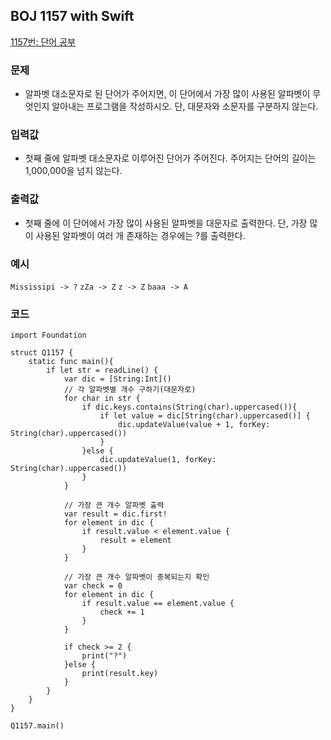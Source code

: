 
## BOJ 1157 with Swift

[1157번: 단어 공부](https://www.acmicpc.net/problem/1157)

### 문제
 - 알파벳 대소문자로 된 단어가 주어지면, 이 단어에서 가장 많이 사용된 알파벳이 무엇인지 알아내는 프로그램을 작성하시오. 단, 대문자와 소문자를 구분하지 않는다.

### 입력값
 - 첫째 줄에 알파벳 대소문자로 이루어진 단어가 주어진다. 주어지는 단어의 길이는 1,000,000을 넘지 않는다.

### 출력값
 - 첫째 줄에 이 단어에서 가장 많이 사용된 알파벳을 대문자로 출력한다. 단, 가장 많이 사용된 알파벳이 여러 개 존재하는 경우에는 ?를 출력한다.

### 예시
`Mississipi -> ?`
`zZa -> Z`
`z -> Z`
`baaa -> A`

### 코드
```
import Foundation

struct Q1157 {
    static func main(){
        if let str = readLine() {
            var dic = [String:Int]()
            // 각 알파벳별 개수 구하기(대문자로)
            for char in str {
                if dic.keys.contains(String(char).uppercased()){
                    if let value = dic[String(char).uppercased()] {
                        dic.updateValue(value + 1, forKey: String(char).uppercased())
                    }
                }else {
                    dic.updateValue(1, forKey: String(char).uppercased())
                }
            }
            
            // 가장 큰 개수 알파벳 출력
            var result = dic.first!
            for element in dic {
                if result.value < element.value {
                    result = element
                }
            }
            
            // 가장 큰 개수 알파벳이 중복되는지 확인
            var check = 0
            for element in dic {
                if result.value == element.value {
                    check += 1
                }
            }
            
            if check >= 2 {
                print("?")
            }else {
                print(result.key)
            }
        }
    }
}

Q1157.main()
```
